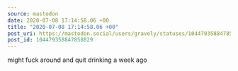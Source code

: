 ```yaml
---
source: mastodon
date: 2020-07-08 17:14:58.06 +00
title: "2020-07-08 17:14:58.06 +00"
post_uri: https://mastodon.social/users/gravely/statuses/104479358847858829
post_id: 104479358847858829
---
```

might fuck around and quit drinking a week ago


